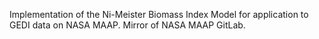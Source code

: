 Implementation of the Ni-Meister Biomass Index Model for application to GEDI data on NASA MAAP. Mirror of NASA MAAP GitLab.  
